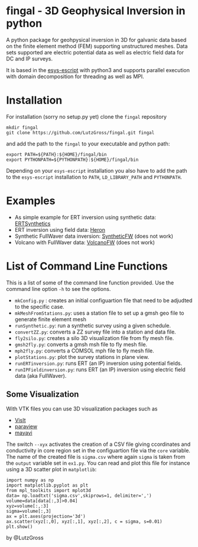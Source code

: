 # fingal - 3D Geophysical Inversion in python
A python package for geohpysical inversion in 3D for galvanic data based on the finite element method (FEM) supporting unstructured meshes. 
Data sets supported are electric potential data as well as electric field data for DC and IP surveys.  

It is based in the  [esys-escript](https://github.com/esys-escript/esys-escript.github.io) with python3 and supports parallel execution with domain decomposition for threading as well as MPI. 

# Installation 
For installation (sorry no setup.py yet) clone the `fingal` repository  

    mkdir fingal
    git clone https://github.com/LutzGross/fingal.git fingal

and add the path  to the `fingal` to your executable and python path:

    export PATH=${PATH}:${HOME}/fingal/bin
    export PYTHONPATH=${PYTHONPATH}:${HOME}/fingal/bin

Depending on your `esys-escript` installation you also have to add the path to 
the `esys-escript` installation to `PATH`, `LD_LIBRARY_PATH` and `PYTHONPATH`.

# Examples

- As simple example for ERT inversion using synthetic data: [ERTSynthetics](examples/SyntheticsERT/README.md)
- ERT inversion using field data: [Heron](examples/Heron/README.md)
- Synthetic FullWaver data inversion: [SyntheticFW](examples/SyntheticFW/README.md) (does not work)
- Volcano with FullWaver data: [VolcanoFW](examples/VolcanoFW/README.md) (does not work)

# List of Command Line Functions

This is a list of some of the command line function provided. Use the command line option `-h` to see the options.

- `mkConfig.py` : creates an initial configuartion file that need to be adjudted to the specific case.
- `mkMeshFromStations.py`: uses a station file to set up a gmsh geo file to generate finite element mesh
- `runSynthetic.py`: run a synthetic survey using a given schedule. 
- `convertZZ.py`: converts a ZZ survey file into a station and data file.
- `fly2silo.py`: creates a silo 3D visualization file from fly mesh file.
- `gmsh2fly.py`: converts a gmsh msh file to fly mesh file.
- `mph2fly.py`: converts a COMSOL mph file to fly mesh file.
- `plotStations.py`: plot the survey stations in plane view. 
- `runERTinversion.py`: runs ERT (an IP) inversion using potential fields.
- `runIPFieldinversion.py`: runs ERT (an IP) inversion using electric field data (aka FullWaver).

## Some Visualization
With VTK files you can use 3D visualization packages such as

- [VisIt](https://wci.llnl.gov/simulation/computer-codes/visit)
- [paraview](https://www.paraview.org/)
- [mayavi](https://docs.enthought.com/mayavi/mayavi/)
 

The switch `--xyx` activates the creation of a CSV file giving ccordinates and conductivity in core region set in the configuartion file via the `core` variable. The name of the created file is `sigma.csv` where again `sigma` is taken from the `output` variable set in `ex1.py`. You can read and plot this file for instance using a 3D scatter plot in `matplotlib`:

    import numpy as np
    import matplotlib.pyplot as plt
    from mpl_toolkits import mplot3d
    data= np.loadtxt('sigma.csv',skiprows=1, delimiter=',')
    volume=data[data[:,3]>0.04]
    xyz=volume[:,:3]
    sigma=volume[:,3]
    ax = plt.axes(projection='3d')
    ax.scatter(xyz[:,0], xyz[:,1], xyz[:,2], c = sigma, s=0.01)
    plt.show()


by @LutzGross
